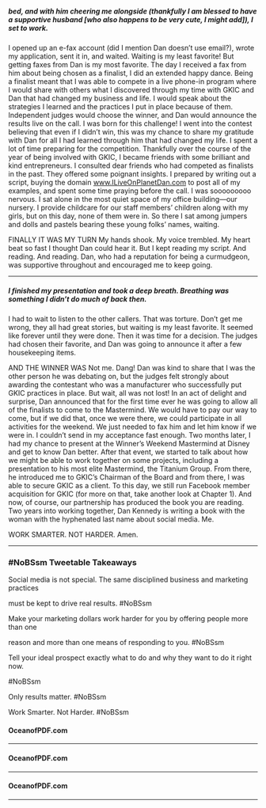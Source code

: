 ##### bed, and with him cheering me alongside (thankfully I am blessed to have a supportive husband [who also happens to be very cute, I might add]), I set to work.
 I opened up an e-fax account (did I mention Dan doesn’t use email?), wrote my application, sent it in, and waited.
 Waiting is my least favorite! But getting faxes from Dan is my most favorite. The day I received a fax from him about being chosen as a finalist, I did an extended happy dance. Being a finalist meant that I was able to compete in a live phone-in program where I would share with others what I discovered through my time with GKIC and Dan that had changed my business and life. I would speak about the strategies I learned and the practices I put in place because of them. Independent judges would choose the winner, and Dan would announce the results live on the call.
 I was born for this challenge! I went into the contest believing that even if I didn’t win, this was my chance to share my gratitude with Dan for all I had learned through him that had changed my life.
 I spent a lot of time preparing for the competition. Thankfully over the course of the year of being involved with GKIC, I became friends with some brilliant and kind entrepreneurs. I consulted dear friends who had competed as finalists in the past. They offered some poignant insights.
 I prepared by writing out a script, buying the domain www.ILiveOnPlanetDan.com to post all of my examples, and spent some time praying before the call.
 I was sooooooooo nervous. I sat alone in the most quiet space of my office building—our nursery. I provide childcare for our staff members’ children along with my girls, but on this day, none of them were in. So there I sat among jumpers and dolls and pastels bearing these young folks’ names, waiting.

 FINALLY IT WAS MY TURN My hands shook. My voice trembled. My heart beat so fast I thought Dan could hear it. But I kept reading my script. And reading. And reading. Dan, who had a reputation for being a curmudgeon, was supportive throughout and encouraged me to keep going.


-----

##### I finished my presentation and took a deep breath. Breathing was something I didn’t do much of back then.
 I had to wait to listen to the other callers. That was torture. Don’t get me wrong, they all had great stories, but waiting is my least favorite. It seemed like forever until they were done.
 Then it was time for a decision. The judges had chosen their favorite, and Dan was going to announce it after a few housekeeping items.

 AND THE WINNER WAS Not me. Dang!
 Dan was kind to share that I was the other person he was debating on, but the judges felt strongly about awarding the contestant who was a manufacturer who successfully put GKIC practices in place.
 But wait, all was not lost! In an act of delight and surprise, Dan announced that for the first time ever he was going to allow all of the finalists to come to the Mastermind. We would have to pay our way to come, but if we did that, once we were there, we could participate in all activities for the weekend. We just needed to fax him and let him know if we were in.
 I couldn’t send in my acceptance fast enough. Two months later, I had my chance to present at the Winner’s Weekend Mastermind at Disney and get to know Dan better. After that event, we started to talk about how we might be able to work together on some projects, including a presentation to his most elite Mastermind, the Titanium Group. From there, he introduced me to GKIC’s Chairman of the Board and from there, I was able to secure GKIC as a client. To this day, we still run Facebook member acquisition for GKIC (for more on that, take another look at Chapter 1).
 And now, of course, our partnership has produced the book you are reading. Two years into working together, Dan Kennedy is writing a book with the woman with the hyphenated last name about social media. Me.

 WORK SMARTER. NOT HARDER. Amen.


-----

### #NoBSsm Tweetable Takeaways

Social media is not special. The same disciplined business and marketing practices

must be kept to drive real results. #NoBSsm

Make your marketing dollars work harder for you by offering people more than one

reason and more than one means of responding to you. #NoBSsm

Tell your ideal prospect exactly what to do and why they want to do it right now.

#NoBSsm

Only results matter. #NoBSsm

Work Smarter. Not Harder. #NoBSsm


#### OceanofPDF.com


-----

#### OceanofPDF.com


-----

#### OceanofPDF.com


-----